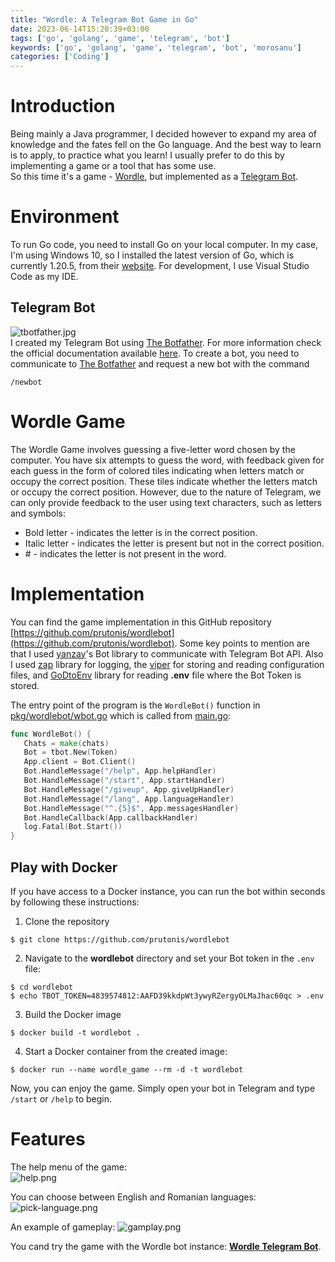 ```yaml
---
title: "Wordle: A Telegram Bot Game in Go"
date: 2023-06-14T15:20:39+03:00
tags: ['go', 'golang', 'game', 'telegram', 'bot']
keywords: ['go', 'golang', 'game', 'telegram', 'bot', 'morosanu']
categories: ['Coding']
---
```


# Introduction
Being mainly a Java programmer, I decided however to expand my area of knowledge and the fates fell on the Go language. 
And the best way to learn is to apply, to practice what you learn!
I usually prefer to do this by implementing a game or a tool that has some use.  
So this time it's a game - [Wordle](https://en.wikipedia.org/wiki/Wordle), but implemented as a [Telegram Bot](https://core.telegram.org/bots).

# Environment
To run Go code, you need to install Go on your local computer. In my case, I'm using Windows 10, so I installed the latest version of Go, which is currently 1.20.5, from their [website](https://go.dev/dl/). For development, I use Visual Studio Code as my IDE.

## Telegram Bot
![tbotfather.jpg](https://i.postimg.cc/V6fk4Rgj/tbotfather.jpg)  
I created my Telegram Bot using [The Botfather](https://t.me/botfather). 
For more information check the official documentation available [here](https://core.telegram.org/bots/tutorial). 
To create a bot, you need to communicate to [The Botfather](https://t.me/botfather) and request a new bot with the command  
```
/newbot
```

# Wordle Game
The Wordle Game involves guessing a five-letter word chosen by the computer. You have six attempts to guess the word, with feedback given for each guess in the form of colored tiles indicating when letters match or occupy the correct position. These tiles indicate whether the letters match or occupy the correct position. However, due to the nature of Telegram, we can only provide feedback to the user using text characters, such as letters and symbols:
 - Bold letter - indicates the letter is in the correct position.
 - Italic letter - indicates the letter is present but not in the correct position.
 - \# - indicates the letter is not present in the word.

 # Implementation
 You can find the game implementation in this GitHub repository [https://github.com/prutonis/wordlebot](https://github.com/prutonis/wordlebot).
 Some key points to mention are that I used [yanzay](https://github.com/yanzay/tbot/)'s Bot library to communicate with Telegram Bot API. Also I used [zap](https://pkg.go.dev/go.uber.org/zap) library for logging, the [viper](https://github.com/spf13/viper) for storing and reading configuration files, and [GoDtoEnv](https://github.com/joho/godotenv) library for reading **.env** file where the Bot Token is stored.  
 
The entry point of the program is the `WordleBot()` function in [pkg/wordlebot/wbot.go](https://github.com/prutonis/wordlebot/blob/20c38a16c3c2749d987da2182bf64af74d332d5e/pkg/wordlebot/wbot.go) which is called from [main.go](https://github.com/prutonis/wordlebot/blob/20c38a16c3c2749d987da2182bf64af74d332d5e/main.go):
 ```Go
 func WordleBot() {
	Chats = make(chats)
	Bot = tbot.New(Token)
	App.client = Bot.Client()
	Bot.HandleMessage("/help", App.helpHandler)
	Bot.HandleMessage("/start", App.startHandler)
	Bot.HandleMessage("/giveup", App.giveUpHandler)
	Bot.HandleMessage("/lang", App.languageHandler)
	Bot.HandleMessage("^.{5}$", App.messagesHandler)
	Bot.HandleCallback(App.callbackHandler)
	log.Fatal(Bot.Start())
}
 ```
## Play with Docker
If you have access to a Docker instance, you can run the bot within seconds by following these instructions:
 1. Clone the repository
 ```git
$ git clone https://github.com/prutonis/wordlebot
 ```
 2. Navigate to the **wordlebot** directory and set your Bot token in the `.env` file:
 ```
 $ cd wordlebot
 $ echo TBOT_TOKEN=4839574812:AAFD39kkdpWt3ywyRZergyOLMaJhac60qc > .env
 ```
 3. Build the Docker image
 ```
 $ docker build -t wordlebot .
 ```
 4. Start a Docker container from the created image:
 ```
 $ docker run --name wordle_game --rm -d -t wordlebot
 ```
 Now, you can enjoy the game. Simply open your bot in Telegram and type `/start` or `/help` to begin.


# Features
The help menu of the game:  
![help.png](https://i.postimg.cc/jdkN5c03/help.png)

You can choose between English and Romanian languages:
![pick-language.png](https://i.postimg.cc/t4ChXzR7/pick-language.png)

An example of gameplay:
![gamplay.png](https://i.postimg.cc/fWYPpx0q/gameplay.png)

You cand try the game with the Wordle bot instance: **[Wordle Telegram Bot](https://t.me/twordle_bot)**.
